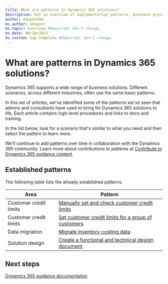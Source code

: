 ```yaml
---
title: What are patterns in Dynamics 365 solutions?
description: Get an overview of implementation patterns, business process patterns, and other design patterns that we have identified for solutions with Dynamics 365 apps.
author: edupont04
ms.author: edupont
ms.topic: overview #Required; don't change.
ms.date: 06/28/2023
ms.custom: bap-template #Required; don't change.
---
```


# What are patterns in Dynamics 365 solutions?

Dynamics 365 supports a wide range of business solutions. Different scenarios, across different industries, often use the same basic patterns.  

In this set of articles, we've identified some of the patterns we've seen that admins and consultants have used to bring for Dynamics 365 solutions to life. Each article contains high-level procedures and links to docs and training.

In the list below, look for a scenario that's similar to what you need and then select the pattern to learn more.

We'll continue to add patterns over time in collaboration with the Dynamics 365 community. Learn more about contributions to patterns at [Contribute to Dynamics 365 guidance content](/dynamics365/get-started/contribute#dynamics-365-guidance-content).  

## Established patterns

The following table lists the already established patterns.  

|Area  |Pattern  |
|---------|---------|
|Customer credit limits   |[Manually set and check customer credit limits](../business-processes/pattern-manually-set-check-customer-credit-limits.md)         |
|Customer credit limits   |[Set customer credit limits for a group of customers](../business-processes/pattern-set-customer-credit-limits-for-group-of-customers.md)         |
|Data migration|[Migrate inventory costing data](../implementation-guide/migrate-inventory-costing-data.md)|
|Solution design|[Create a functional and technical design document](create-functional-technical-design-document.md)|

## Next steps

[Dynamics 365 guidance documentation](../index.yml)  
